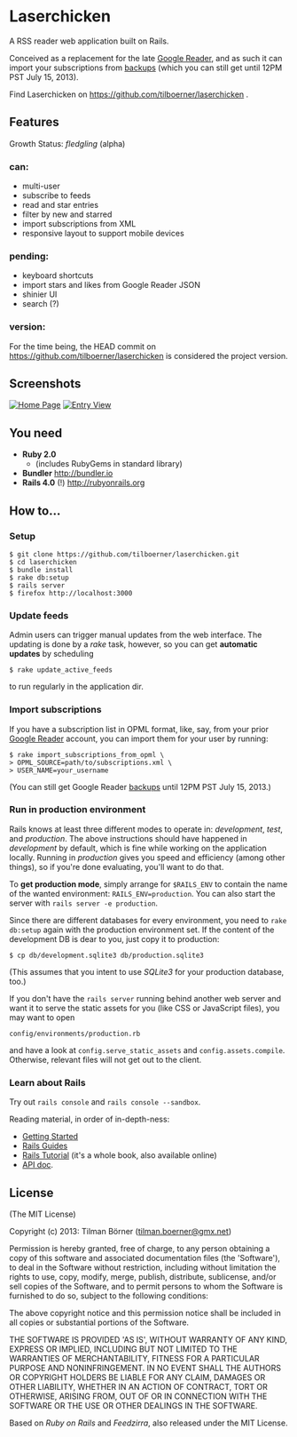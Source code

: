 Laserchicken
============

A RSS reader web application built on Rails.

Conceived as a replacement for the late [Google Reader][], and as such it can import your subscriptions from [backups][] (which you can still get until 12PM PST July 15, 2013).

Find Laserchicken on https://github.com/tilboerner/laserchicken .

[Google Reader]: http://en.wikipedia.org/wiki/Google_Reader
[backups]: https://www.google.com/takeout/#custom:reader "Google Reader backups"


## Features


Growth Status: _fledgling_ (alpha)

### can:

* multi-user
* subscribe to feeds
* read and star entries
* filter by new and starred
* import subscriptions from XML
* responsive layout to support mobile devices

### pending:

* keyboard shortcuts
* import stars and likes from Google Reader JSON
* shinier UI
* search (?)

### version:

For the time being, the HEAD commit on https://github.com/tilboerner/laserchicken is considered the project version.


## Screenshots


[![Home Page][2]][1]
[![Entry View][4]][3]

[1]: http://tilboerner.github.io/laserchicken/images/laserchicken_home_800x600.png
[2]: http://tilboerner.github.io/laserchicken/images/laserchicken_home_thumb.jpg (Home Page)

[3]: http://tilboerner.github.io/laserchicken/images/laserchicken_full_entry_800x711.png
[4]: http://tilboerner.github.io/laserchicken/images/laserchicken_full_entry_thumb.jpg (Entry View)

## You need

* **Ruby 2.0**
    * (includes RubyGems in standard library)
* **Bundler** http://bundler.io
* **Rails 4.0** (!) http://rubyonrails.org


## How to...

### Setup

    $ git clone https://github.com/tilboerner/laserchicken.git
    $ cd laserchicken
    $ bundle install
    $ rake db:setup
    $ rails server
    $ firefox http://localhost:3000
    
### Update feeds

Admin users can trigger manual updates from the web interface. The updating is done by a *rake* task, however, so you can get **automatic updates** by scheduling

    $ rake update_active_feeds
    
to run regularly in the application dir.

### Import subscriptions

If you have a subscription list in OPML format, like, say, from your prior [Google Reader][] account, you can import them for your user by running:

    $ rake import_subscriptions_from_opml \
    > OPML_SOURCE=path/to/subscriptions.xml \
    > USER_NAME=your_username

(You can still get Google Reader [backups][] until 12PM PST July 15, 2013.)

### Run in production environment

Rails knows at least three different modes to operate in: *development*, *test*, and *production*. The above instructions should have happened in *development* by default, which is fine while working on the application locally. Running in *production* gives you speed and efficiency (among other things), so if you're done evaluating, you'll want to do that.

To **get production mode**, simply arrange for `$RAILS_ENV` to contain the name of the wanted environment: `RAILS_ENV=production`. You can also start the server with `rails server -e production`.

Since there are different databases for every environment, you need to `rake db:setup` again with the production environment set. If the content of the development DB is dear to you, just copy it to production: 

    $ cp db/development.sqlite3 db/production.sqlite3

(This assumes that you intent to use *SQLite3* for your production database, too.)

If you don't have the `rails server` running behind another web server and want it to serve the static assets for you (like CSS or JavaScript files), you may want to open 

    config/environments/production.rb

and have a look at `config.serve_static_assets` and `config.assets.compile`. Otherwise, relevant files will not get out to the client.

### Learn about Rails

Try out `rails console` and `rails console --sandbox`. 

Reading material, in order of in-depth-ness:

- [Getting Started](http://guides.rubyonrails.org/getting_started.html)
- [Rails Guides](http://guides.rubyonrails.org/)
- [Rails Tutorial](http://ruby.railstutorial.org/ruby-on-rails-tutorial-book?version=4.0) (it's a whole book, also available online)
- [API doc](http://api.rubyonrails.org/).

## License

(The MIT License)
 
Copyright (c) 2013: Tilman Börner (tilman.boerner@gmx.net)

Permission is hereby granted, free of charge, to any person obtaining
a copy of this software and associated documentation files (the
'Software'), to deal in the Software without restriction, including
without limitation the rights to use, copy, modify, merge, publish,
distribute, sublicense, and/or sell copies of the Software, and to
permit persons to whom the Software is furnished to do so, subject to
the following conditions:
 
The above copyright notice and this permission notice shall be
included in all copies or substantial portions of the Software.
 
THE SOFTWARE IS PROVIDED 'AS IS', WITHOUT WARRANTY OF ANY KIND,
EXPRESS OR IMPLIED, INCLUDING BUT NOT LIMITED TO THE WARRANTIES OF
MERCHANTABILITY, FITNESS FOR A PARTICULAR PURPOSE AND NONINFRINGEMENT.
IN NO EVENT SHALL THE AUTHORS OR COPYRIGHT HOLDERS BE LIABLE FOR ANY
CLAIM, DAMAGES OR OTHER LIABILITY, WHETHER IN AN ACTION OF CONTRACT,
TORT OR OTHERWISE, ARISING FROM, OUT OF OR IN CONNECTION WITH THE
SOFTWARE OR THE USE OR OTHER DEALINGS IN THE SOFTWARE.

Based on *Ruby on Rails* and *Feedzirra*, also released under the MIT License.
